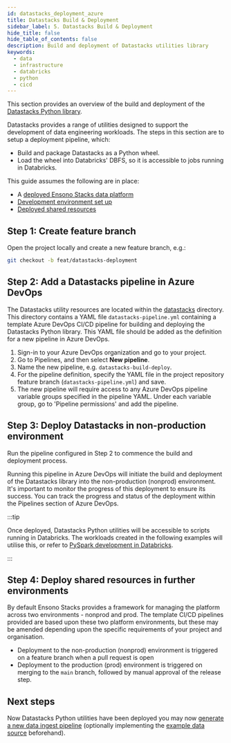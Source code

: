 ```yaml
---
id: datastacks_deployment_azure
title: Datastacks Build & Deployment
sidebar_label: 5. Datastacks Build & Deployment
hide_title: false
hide_table_of_contents: false
description: Build and deployment of Datastacks utilities library
keywords:
  - data
  - infrastructure
  - databricks
  - python
  - cicd
---
```


This section provides an overview of the build and deployment of the [Datastacks Python library](../data_engineering/pyspark_utilities.md).

Datastacks provides a range of utilities designed to support the development of data engineering workloads. The steps in this section are to setup a deployment pipeline, which:

- Build and package Datastacks as a Python wheel.
- Load the wheel into Databricks' DBFS, so it is accessible to jobs running in Databricks.

This guide assumes the following are in place:

- A [deployed Ensono Stacks data platform](core_data_platform_deployment_azure.md)
- [Development environment set up](dev_quickstart_data_azure.md)
- [Deployed shared resources](shared_resources_deployment_azure.md)

## Step 1: Create feature branch

Open the project locally and create a new feature branch, e.g.:

```bash
git checkout -b feat/datastacks-deployment
```

## Step 2: Add a Datastacks pipeline in Azure DevOps

The Datastacks utility resources are located within the [datastacks](https://github.com/ensono/stacks-azure-data/tree/main/datastacks) directory. This directory contains a YAML file `datastacks-pipeline.yml` containing a template Azure DevOps CI/CD pipeline for building and deploying the Datastacks Python library.
This YAML file should be added as the definition for a new pipeline in Azure DevOps.

1. Sign-in to your Azure DevOps organization and go to your project.
2. Go to Pipelines, and then select **New pipeline**.
3. Name the new pipeline, e.g. `datastacks-build-deploy`.
4. For the pipeline definition, specify the YAML file in the project repository feature branch (`datastacks-pipeline.yml`) and save.
5. The new pipeline will require access to any Azure DevOps pipeline variable groups specified in the pipeline YAML. Under each variable group, go to 'Pipeline permissions' and add the pipeline.

## Step 3: Deploy Datastacks in non-production environment

Run the pipeline configured in Step 2 to commence the build and deployment process.

Running this pipeline in Azure DevOps will initiate the build and deployment of the Datastacks library into the non-production (nonprod) environment. It's important to monitor the progress of this deployment to ensure its success. You can track the progress and status of the deployment within the Pipelines section of Azure DevOps.

:::tip

Once deployed, Datastacks Python utilities will be accessible to scripts running in Databricks. The workloads created in the following examples will utilise this, or refer to [PySpark development in Databricks](./dev_quickstart_data_azure.md#optional-pyspark-development-in-databricks).

:::

## Step 4: Deploy shared resources in further environments

By default Ensono Stacks provides a framework for managing the platform across two environments - nonprod and prod.
The template CI/CD pipelines provided are based upon these two platform environments, but these may be amended depending upon the specific requirements of your project and organisation.

- Deployment to the non-production (nonprod) environment is triggered on a feature branch when a pull request is open
- Deployment to the production (prod) environment is triggered on merging to the `main` branch, followed by manual approval of the release step.

## Next steps

Now Datastacks Python utilities have been deployed you may now [generate a new data ingest pipeline](./ingest_pipeline_deployment_azure.md) (optionally implementing the [example data source](./example_data_source.md) beforehand).
